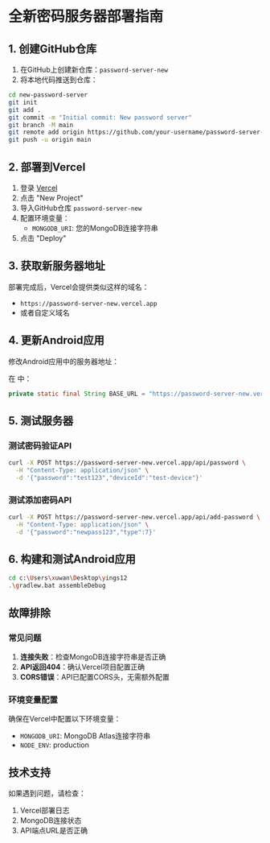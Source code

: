 # 全新密码服务器部署指南

## 1. 创建GitHub仓库

1. 在GitHub上创建新仓库：`password-server-new`
2. 将本地代码推送到仓库：

```bash
cd new-password-server
git init
git add .
git commit -m "Initial commit: New password server"
git branch -M main
git remote add origin https://github.com/your-username/password-server-new.git
git push -u origin main
```

## 2. 部署到Vercel

1. 登录 [Vercel](https://vercel.com)
2. 点击 "New Project"
3. 导入GitHub仓库 `password-server-new`
4. 配置环境变量：
   - `MONGODB_URI`: 您的MongoDB连接字符串
5. 点击 "Deploy"

## 3. 获取新服务器地址

部署完成后，Vercel会提供类似这样的域名：
- `https://password-server-new.vercel.app`
- 或者自定义域名

## 4. 更新Android应用

修改Android应用中的服务器地址：

在 <mcfile name="PasswordService.java" path="c:\Users\xuwan\Desktop\yings12\app\src\main\java\com\example\dialermapper\PasswordService.java"></mcfile> 中：

```java
private static final String BASE_URL = "https://password-server-new.vercel.app/api";
```

## 5. 测试服务器

### 测试密码验证API
```bash
curl -X POST https://password-server-new.vercel.app/api/password \
  -H "Content-Type: application/json" \
  -d '{"password":"test123","deviceId":"test-device"}'
```

### 测试添加密码API
```bash
curl -X POST https://password-server-new.vercel.app/api/add-password \
  -H "Content-Type: application/json" \
  -d '{"password":"newpass123","type":7}'
```

## 6. 构建和测试Android应用

```bash
cd c:\Users\xuwan\Desktop\yings12
.\gradlew.bat assembleDebug
```

## 故障排除

### 常见问题

1. **连接失败**：检查MongoDB连接字符串是否正确
2. **API返回404**：确认Vercel项目配置正确
3. **CORS错误**：API已配置CORS头，无需额外配置

### 环境变量配置

确保在Vercel中配置以下环境变量：
- `MONGODB_URI`: MongoDB Atlas连接字符串
- `NODE_ENV`: production

## 技术支持

如果遇到问题，请检查：
1. Vercel部署日志
2. MongoDB连接状态
3. API端点URL是否正确